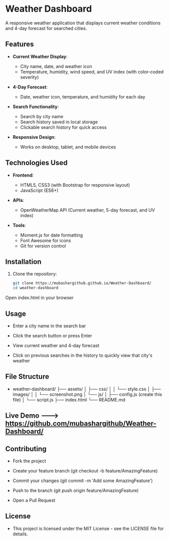 # Weather Dashboard

A responsive weather application that displays current weather conditions and 4-day forecast for searched cities.

## Features

- **Current Weather Display**:
  - City name, date, and weather icon
  - Temperature, humidity, wind speed, and UV index (with color-coded severity)
  
- **4-Day Forecast**:
  - Date, weather icon, temperature, and humidity for each day
  
- **Search Functionality**:
  - Search by city name
  - Search history saved in local storage
  - Clickable search history for quick access

- **Responsive Design**:
  - Works on desktop, tablet, and mobile devices

## Technologies Used

- **Frontend**:
  - HTML5, CSS3 (with Bootstrap for responsive layout)
  - JavaScript (ES6+)
  
- **APIs**:
  - OpenWeatherMap API (Current weather, 5-day forecast, and UV index)
  
- **Tools**:
  - Moment.js for date formatting
  - Font Awesome for icons
  - Git for version control

## Installation

1. Clone the repository:
   ```bash
   git clone https://mubashargithub.github.io/Weather-Dashboard/
   cd weather-dashboard
   
Open index.html in your browser

## Usage
   -  Enter a city name in the search bar

   -  Click the search button or press Enter

   - View current weather and 4-day forecast

   - Click on previous searches in the history to quickly view that city's weather
## File Structure
   - weather-dashboard/
  ├── assets/
  │   ├── css/
  │   │   └── style.css
  │   ├── images/
  │   │   └── screenshot.png
  │   └── js/
  │       ├── config.js (create this file)
  │       └── script.js
  ├── index.html
  └── README.md

## Live Demo --->   https://github.com/mubashargithub/Weather-Dashboard/

## Contributing
  - Fork the project

  - Create your feature branch (git checkout -b feature/AmazingFeature)

  - Commit your changes (git commit -m 'Add some AmazingFeature')

  - Push to the branch (git push origin feature/AmazingFeature)

  - Open a Pull Request

## License
   - This project is licensed under the MIT License - see the LICENSE file for details.

